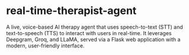 # real-time-therapist-agent
A live, voice-based AI therapy agent that uses speech-to-text (STT) and text-to-speech (TTS) to interact with users in real-time. It leverages Deepgram, Groq, and LLaMA, served via a Flask web application with a modern, user-friendly interface.
